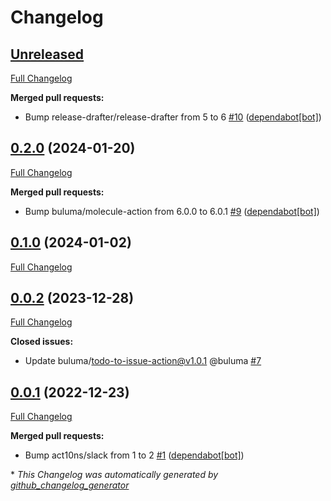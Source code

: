 # Changelog

## [Unreleased](https://github.com/buluma/ansible-role-squid/tree/HEAD)

[Full Changelog](https://github.com/buluma/ansible-role-squid/compare/0.2.0...HEAD)

**Merged pull requests:**

- Bump release-drafter/release-drafter from 5 to 6 [\#10](https://github.com/buluma/ansible-role-squid/pull/10) ([dependabot[bot]](https://github.com/apps/dependabot))

## [0.2.0](https://github.com/buluma/ansible-role-squid/tree/0.2.0) (2024-01-20)

[Full Changelog](https://github.com/buluma/ansible-role-squid/compare/0.1.0...0.2.0)

**Merged pull requests:**

- Bump buluma/molecule-action from 6.0.0 to 6.0.1 [\#9](https://github.com/buluma/ansible-role-squid/pull/9) ([dependabot[bot]](https://github.com/apps/dependabot))

## [0.1.0](https://github.com/buluma/ansible-role-squid/tree/0.1.0) (2024-01-02)

[Full Changelog](https://github.com/buluma/ansible-role-squid/compare/0.0.2...0.1.0)

## [0.0.2](https://github.com/buluma/ansible-role-squid/tree/0.0.2) (2023-12-28)

[Full Changelog](https://github.com/buluma/ansible-role-squid/compare/0.0.1...0.0.2)

**Closed issues:**

- Update buluma/todo-to-issue-action@v1.0.1 @buluma [\#7](https://github.com/buluma/ansible-role-squid/issues/7)

## [0.0.1](https://github.com/buluma/ansible-role-squid/tree/0.0.1) (2022-12-23)

[Full Changelog](https://github.com/buluma/ansible-role-squid/compare/ce1d011125111d7d439beb8e1a18cd1dfd28ed36...0.0.1)

**Merged pull requests:**

- Bump act10ns/slack from 1 to 2 [\#1](https://github.com/buluma/ansible-role-squid/pull/1) ([dependabot[bot]](https://github.com/apps/dependabot))



\* *This Changelog was automatically generated by [github_changelog_generator](https://github.com/github-changelog-generator/github-changelog-generator)*
